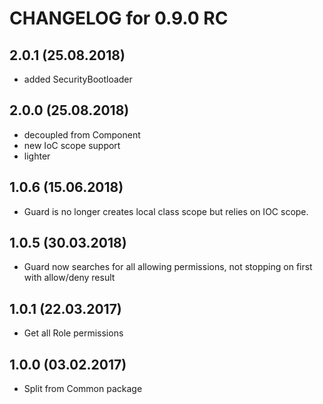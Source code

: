 CHANGELOG for 0.9.0 RC
======================
2.0.1 (25.08.2018)
-----
- added SecurityBootloader

2.0.0 (25.08.2018)
-----
- decoupled from Component
- new IoC scope support
- lighter

1.0.6 (15.06.2018)
-----
* Guard is no longer creates local class scope but relies on IOC scope.

1.0.5 (30.03.2018)
-----
* Guard now searches for all allowing permissions, not stopping on first with allow/deny result

1.0.1 (22.03.2017)
-----
* Get all Role permissions

1.0.0 (03.02.2017)
-----
* Split from Common package
